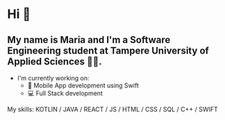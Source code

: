 # Hi 👋

## My name is Maria and I'm a Software Engineering student at Tampere University of Applied Sciences 👩‍💻.

- I'm currently working on:
  * 📱 Mobile App development using Swift
  * :computer: Full Stack development

My skills: KOTLIN / JAVA / REACT / JS / HTML / CSS / SQL / C++ / SWIFT
